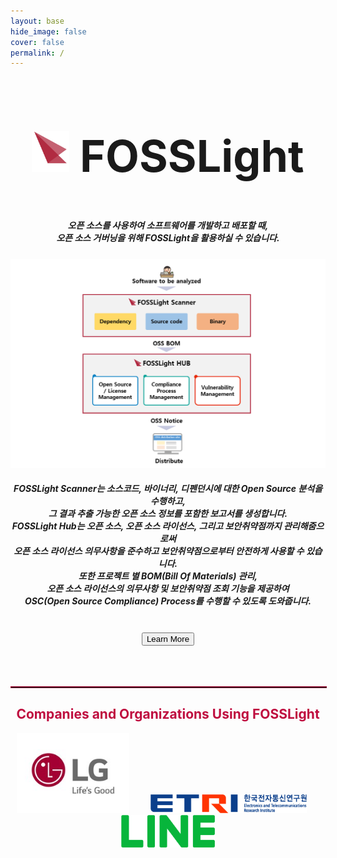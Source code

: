 ```yaml
---
layout: base
hide_image: false
cover: false
permalink: /
---
```

<div style="text-align: center;">

<h2 style="font-size: 500%"><img src="assets/img/logo5.png" title="FOSSLight Logo" width="60px">  FOSSLight  </h2>
<h5>오픈 소스를 사용하여 소프트웨어를 개발하고 배포할 때, <br>오픈 소스 거버닝을 위해 FOSSLight을 활용하실 수 있습니다.</h5>
<a href="/fosslight"><img src="assets/img/fosslight_project.png" title="FOSSLight"></a>
<h5>FOSSLight Scanner는 소스코드, 바이너리, 디펜던시에 대한 Open Source 분석을 수행하고,<br>그 결과 추출 가능한 오픈 소스 정보를 포함한 보고서를 생성합니다.<br>FOSSLight Hub는 오픈 소스, 오픈 소스 라이선스, 그리고 보안취약점까지 관리해줌으로써<br>오픈 소스 라이선스 의무사항을 준수하고 보안취약점으로부터 안전하게 사용할 수 있습니다.<br>또한 프로젝트 별 BOM(Bill Of Materials) 관리,<br>오픈 소스 라이선스의 의무사항 및 보안취약점 조회 기능을 제공하여<br>OSC(Open Source Compliance) Process를 수행할 수 있도록 도와줍니다.</h5>
<br/>
<div class="home_buntton">
<button class="learn-more" onclick="location.href='fosslight'">
  <span class="circle" aria-hidden="true">
    <span class="icon arrow"></span>
  </span>
  <span class="button-text">Learn More</span>
</button>
</div>
<br/>
<br/>
<br/>
<hr style="width:100%; border:outset 1px rgb(191, 13, 63);">
<h2 style="color: rgb(191, 13, 63); text-align: center;">Companies and Organizations Using FOSSLight</h2>
<a href="https://www.lg.co.kr/"><img src="assets/img/company/lg-logo.jpg" title="LG Electronics" width="180px" style="margin:0px 5px;"></a>
<a href="https://www.etri.re.kr/"><img src="assets/img/company/etri-logo.jpg" title="ETRI" width="250px" style="margin:0px 25px;"></a>
<a href="https://engineering.linecorp.com/ko/"><img src="assets/img/company/line-logo.png" title="LINE" width="150px"></a>
</div>

<br/>
<br/>
<br/>
